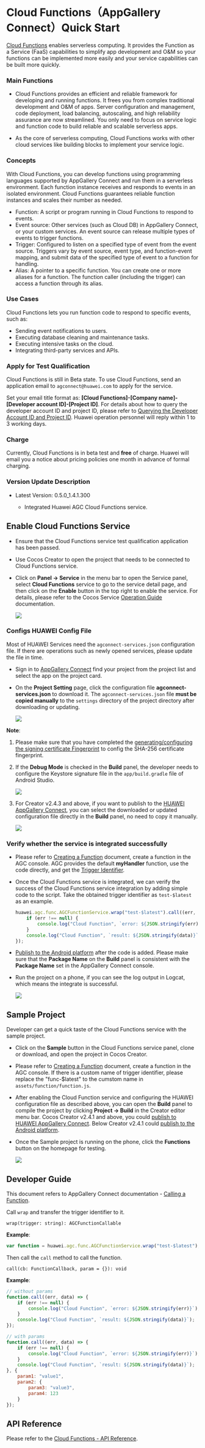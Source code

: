 # Cloud Functions（AppGallery Connect）Quick Start

[Cloud Functions](https://developer.huawei.com/consumer/en/doc/development/AppGallery-connect-Guides/agc-cloudfunction-introduction) enables serverless computing. It provides the Function as a Service (FaaS) capabilities to simplify app development and O&M so your functions can be implemented more easily and your service capabilities can be built more quickly.

### Main Functions

- Cloud Functions provides an efficient and reliable framework for developing and running functions. It frees you from complex traditional development and O&M of apps. Server configuration and management, code deployment, load balancing, autoscaling, and high reliability assurance are now streamlined. You only need to focus on service logic and function code to build reliable and scalable serverless apps.

- As the core of serverless computing, Cloud Functions works with other cloud services like building blocks to implement your service logic.

### Concepts

With Cloud Functions, you can develop functions using programming languages supported by AppGallery Connect and run them in a serverless environment. Each function instance receives and responds to events in an isolated environment. Cloud Functions guarantees reliable function instances and scales their number as needed.

- Function: A script or program running in Cloud Functions to respond to events.
- Event source: Other services (such as Cloud DB) in AppGallery Connect, or your custom services. An event source can release multiple types of events to trigger functions.
- Trigger: Configured to listen on a specified type of event from the event source. Triggers vary by event source, event type, and function-event mapping, and submit data of the specified type of event to a function for handling.
- Alias: A pointer to a specific function. You can create one or more aliases for a function. The function caller (including the trigger) can access a function through its alias.

### Use Cases

Cloud Functions lets you run function code to respond to specific events, such as:

- Sending event notifications to users.
- Executing database cleaning and maintenance tasks.
- Executing intensive tasks on the cloud.
- Integrating third-party services and APIs.

### Apply for Test Qualification

Cloud Functions is still in Beta state. To use Cloud Functions, send an application email to `agconnect@huawei.com` to apply for the service.

Set your email title format as: **[Cloud Functions]-[Company name]-[Developer account ID]-[Project ID]**. For details about how to query the developer account ID and project ID, please refer to [Querying the Developer Account ID and Project ID](https://developer.huawei.com/consumer/en/doc/development/AppGallery-connect-Guides/agc-query-ID). Huawei operation personnel will reply within 1 to 3 working days. 

### Charge

Currently, Cloud Functions is in beta test and **free** of charge. Huawei will email you a notice about pricing policies one month in advance of formal charging.

### Version Update Description

- Latest Version: 0.5.0_1.4.1.300

    - Integrated Huawei AGC Cloud Functions service.

## Enable Cloud Functions Service

- Ensure that the Cloud Functions service test qualification application has been passed.

- Use Cocos Creator to open the project that needs to be connected to Cloud Functions service.

- Click on **Panel -> Service** in the menu bar to open the Service panel, select **Cloud Functions** service to go to the service detail page, and then click on the **Enable** button in the top right to enable the service. For details, please refer to the Cocos Service [Operation Guide](./index.md#usage) documentation.

  ![](agc-cloudfunc/cf-panel.png)

### Configs HUAWEI Config File

Most of HUAWEI Services need the `agconnect-services.json` configuration file. If there are operations such as newly opened services, please update the file in time.

- Sign in to [AppGallery Connect](https://developer.huawei.com/consumer/en/service/josp/agc/index.html) find your project from the project list and select the app on the project card.

- On the **Project Setting** page, click the configuration file **agconnect-services.json** to download it. The `agconnect-services.json` file **must be copied manually** to the `settings` directory of the project directory after downloading or updating.

  ![](agc-cloudfunc/cf-configfile.png)

**Note**:

1. Please make sure that you have completed the [generating/configuring the signing certificate Fingerprint](https://developer.huawei.com/consumer/en/doc/development/HMSCore-Guides/config-agc-0000001050166285#EN-US_TOPIC_0000001054452903__section10260203515546) to config the SHA-256 certificate fingerprint.

2. If the **Debug Mode** is checked in the **Build** panel, the developer needs to configure the Keystore signature file in the `app/build.gradle` file of Android Studio.

    ![](agc-cloudfunc/globle-keystore.png)

3. For Creator v2.4.3 and above, if you want to publish to the [HUAWEI AppGallery Connect](../publish/publish-huawei-agc.md), you can select the downloaded or updated configuration file directly in the **Build** panel, no need to copy it manually.

    ![](agc-cloudfunc/cf-agcfile.png)

### Verify whether the service is integrated successfully

- Please refer to [Creating a Function](https://developer.huawei.com/consumer/en/doc/development/AppGallery-connect-Guides/agc-cloudfunction-getstarted#h1-1592364963757) document, create a function in the AGC console. AGC provides the default **myHandler** function, use the code directly, and get the [Trigger Identifier](https://developer.huawei.com/consumer/en/doc/development/AppGallery-connect-Guides/agc-cloudfunction-appcall#h1-1578361186845).

- Once the Cloud Functions service is integrated, we can verify the success of the Cloud Functions service integration by adding simple code to the script. Take the obtained trigger identifier as `test-$latest` as an example.

  ```js
  huawei.agc.func.AGCFunctionService.wrap("test-$latest").call((err, data) => {
      if (err !== null) {
          console.log("Cloud Function", `error: ${JSON.stringify(err)}`);
      }
      console.log("Cloud Function", `result: ${JSON.stringify(data)}`);
  });
  ```
  
- [Publish to the Android platform](../publish/publish-native.md) after the code is added. Please make sure that the **Package Name** on the **Build** panel is consistent with the **Package Name** set in the AppGallery Connect console.

- Run the project on a phone, if you can see the log output in Logcat, which means the integrate is successful.

  ![](agc-cloudfunc/cf-console.png)

## Sample Project

Developer can get a quick taste of the Cloud Functions service with the sample project.

- Click on the **Sample** button in the Cloud Functions service panel, clone or download, and open the project in Cocos Creator.

- Please refer to [Creating a Function](https://developer.huawei.com/consumer/en/doc/development/AppGallery-connect-Guides/agc-cloudfunction-getstarted#h1-1592364963757) document, create a function in the AGC console. If there is a custom name of trigger identifier, please replace the "func-$latest" to the cumstom name in `assets/function/function.js`.

- After enabling the Cloud Function service and configuring the HUAWEI configuration file as described above, you can open the **Build** panel to compile the project by clicking **Project -> Build** in the Creator editor menu bar. Cocos Creator v2.4.1 and above, you could [publish to HUAWEI AppGallery Connect](../publish/publish-huawei-agc.md). Below Creator v2.4.1 could [publish to the Android platform](../publish/publish-native.md).

- Once the Sample project is running on the phone, click the **Functions** button on the homepage for testing.

  ![](agc-cloudfunc/cf-sample.jpg)

## Developer Guide

This document refers to AppGallery Connect documentation - [Calling a Function](https://developer.huawei.com/consumer/en/doc/development/AppGallery-connect-Guides/agc-cloudfunction-appcall#h1-1578361210933).

Call `wrap` and transfer the trigger identifier to it.

`wrap(trigger: string): AGCFunctionCallable`

**Example**:

```js
var function = huawei.agc.func.AGCFunctionService.wrap("test-$latest");
```

Then call the `call` method to call the function.

`call(cb: FunctionCallback, param = {}): void`

**Example**:

```js
// without params
function.call((err, data) => {
    if (err !== null) {
        console.log("Cloud Function", `error: ${JSON.stringify(err)}`);
    }
    console.log("Cloud Function", `result: ${JSON.stringify(data)}`);
});

// with params
function.call((err, data) => {
    if (err !== null) {
        console.log("Cloud Function", `error: ${JSON.stringify(err)}`);
    }
    console.log("Cloud Function", `result: ${JSON.stringify(data)}`);
}, {
    param1: "value1",
    param2: {
        param3: "value3",
        param4: 123
    }
});
```

## API Reference

Please refer to the [Cloud Functions - API Reference](https://docs.cocos.com/service/api/modules/huawei.agc.func.html).
